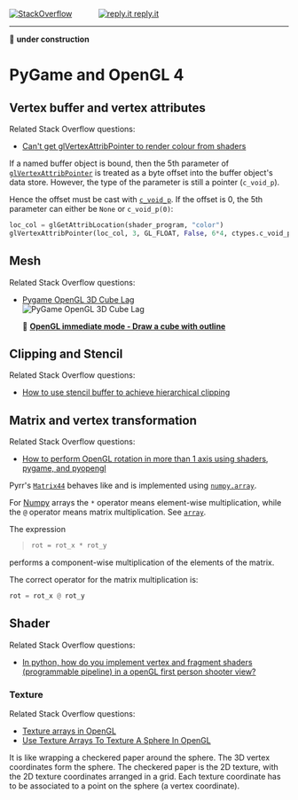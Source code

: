 [![StackOverflow](https://stackexchange.com/users/flair/7322082.png)](https://stackoverflow.com/users/5577765/rabbid76?tab=profile) &nbsp;&nbsp;&nbsp;&nbsp;&nbsp;&nbsp;&nbsp;&nbsp;&nbsp;&nbsp; [![reply.it](../../resource/logo/Repl_it_logo_80.png) reply.it](https://repl.it/repls/folder/PyGame%20Examples)

---

:construction: **under construction**

# PyGame and OpenGL 4

## Vertex buffer and vertex attributes

Related Stack Overflow questions:

- [Can't get glVertexAttribPointer to render colour from shaders](https://stackoverflow.com/questions/59898858/cant-get-glvertexattribpointer-to-render-colour-from-shaders/59899044#59899044)  

If a named buffer object is bound, then the 5th parameter of [`glVertexAttribPointer`](http://pyopengl.sourceforge.net/documentation/manual-3.0/glVertexAttribPointer.html) is treated as a byte offset into the buffer object's data store. However, the type of the parameter is still a pointer (`c_void_p`).  

Hence the offset must be cast with [`c_void_p`](https://docs.python.org/3/library/ctypes.html). If the offset is 0, the 5th parameter can either be `None` or `c_void_p(0)`:

```py
loc_col = glGetAttribLocation(shader_program, "color")
glVertexAttribPointer(loc_col, 3, GL_FLOAT, False, 6*4, ctypes.c_void_p(3*4))
```

## Mesh

Related Stack Overflow questions:

- [Pygame OpenGL 3D Cube Lag](https://stackoverflow.com/questions/50312760/pygame-opengl-3d-cube-lag/50314047#50314047)  
  ![PyGame OpenGL 3D Cube Lag](https://i.stack.imgur.com/Go9Ym.gif)

  :scroll: **[OpenGL immediate mode - Draw a cube with outline](../../../examples/pygame_opengl/immediate_mode/pygame_opengl_mesh_cube_outline.py)**

## Clipping and Stencil

Related Stack Overflow questions:

- [How to use stencil buffer to achieve hierarchical clipping](https://stackoverflow.com/questions/56636337/how-to-use-stencil-buffer-to-achieve-hierarchical-clipping/56637285#5663728)  

## Matrix and vertex transformation

Related Stack Overflow questions:

- [How to perform OpenGL rotation in more than 1 axis using shaders, pygame, and pyopengl](https://stackoverflow.com/questions/58075996/how-to-perform-opengl-rotation-in-more-than-1-axis-using-shaders-pygame-and-py)

Pyrr's [`Matrix44`](https://pyrr.readthedocs.io/en/latest/api_matrix.html#module-pyrr.matrix44) behaves like and is implemented using [`numpy.array`](https://docs.scipy.org/doc/numpy/reference/generated/numpy.array.html).

For [Numpy](https://numpy.org) arrays the `*` operator means element-wise multiplication, while the `@` operator means matrix multiplication.
See [`array`](https://numpy.org/devdocs/user/numpy-for-matlab-users.html).

The expression

>```py
>rot = rot_x * rot_y
>```

performs a component-wise multiplication of the elements of the matrix.

The correct operator for the matrix multiplication is:

```py
rot = rot_x @ rot_y
```

## Shader

Related Stack Overflow questions:

- [In python, how do you implement vertex and fragment shaders (programmable pipeline) in a openGL first person shooter view?](https://stackoverflow.com/questions/59896103/in-python-how-do-you-implement-vertex-and-fragment-shaders-programmable-pipeli)

### Texture

Related Stack Overflow questions:

- [Texture arrays in OpenGL](https://stackoverflow.com/questions/64122446/texture-arrays-in-opengl/64124199?noredirect=1#comment113396063_64124199)
- [Use Texture Arrays To Texture A Sphere In OpenGL](https://stackoverflow.com/questions/64209236/use-texture-arrays-to-texture-a-sphere-in-opengl?noredirect=1#comment113552166_64209236)

It is like wrapping a checkered paper around the sphere. The 3D vertex coordinates form the sphere. The checkered paper is the 2D texture, with the 2D texture coordinates arranged in a grid. Each texture coordinate has to be associated to a point on the sphere (a vertex coordinate).
